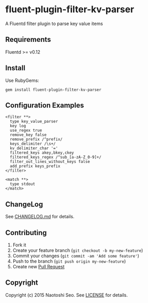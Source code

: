 # fluent-plugin-filter-kv-parser

A Fluentd filter plugin to parse key value items

## Requirements

Fluentd >= v0.12

## Install

Use RubyGems:

```
gem install fluent-plugin-filter-kv-parser
```

## Configuration Examples

```
<filter **>
  type key_value_parser
  key log
  use_regex true
  remove_key false
  remove_prefix /^prefix/
  keys_delimiter /\s+/
  kv_delimiter_char '='
  filtered_keys akey,bkey,ckey
  filtered_keys_regex /^sub_[a-zA-Z_0-9]+/
  filter_out_lines_without_keys false
  add_prefix keys_prefix
</filter>

<match **>
  type stdout
</match>
```


## ChangeLog

See [CHANGELOG.md](CHANGELOG.md) for details.

## Contributing

1. Fork it
2. Create your feature branch (`git checkout -b my-new-feature`)
3. Commit your changes (`git commit -am 'Add some feature'`)
4. Push to the branch (`git push origin my-new-feature`)
5. Create new [Pull Request](../../pull/new/master)

## Copyright

Copyright (c) 2015 Naotoshi Seo. See [LICENSE](LICENSE) for details.
